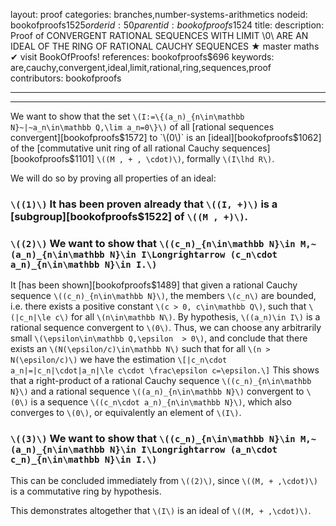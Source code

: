 layout: proof
categories: branches,number-systems-arithmetics
nodeid: bookofproofs$1525
orderid: 50
parentid: bookofproofs$1524
title: 
description:  Proof of CONVERGENT RATIONAL SEQUENCES WITH LIMIT \0\ ARE AN IDEAL OF THE RING OF RATIONAL CAUCHY SEQUENCES &#9733; master maths &#10004; visit BookOfProofs!
references: bookofproofs$696
keywords: are,cauchy,convergent,ideal,limit,rational,ring,sequences,proof
contributors: bookofproofs

---


---

We want to show that the set `\(I:=\{(a_n)_{n\in\mathbb N}~|~a_n\in\mathbb Q,\lim a_n=0\}\)` of all [rational sequences convergent][bookofproofs$1572] to `\(0\)` is an [ideal][bookofproofs$1062] of the  [commutative unit ring of all rational Cauchy sequences][bookofproofs$1101] `\((M , + , \cdot)\)`, formally `\(I\lhd R\)`.

We will do so by proving all properties of an ideal:

### `\((1)\)` It has been proven already that `\((I, +)\)` is a [subgroup][bookofproofs$1522] of `\((M , +)\)`.

### `\((2)\)` We want to show that `\((c_n)_{n\in\mathbb N}\in M,~(a_n)_{n\in\mathbb N}\in I\Longrightarrow (c_n\cdot a_n)_{n\in\mathbb N}\in I.\)`

It [has been shown][bookofproofs$1489] that given a rational Cauchy sequence `\((c_n)_{n\in\mathbb N}\)`, the members `\(c_n\)` are bounded, i.e. there exists a positive constant `\(c > 0, c\in\mathbb Q\)`, such that `\(|c_n|\le c\)` for all `\(n\in\mathbb N\)`. By hypothesis, `\((a_n)\in I\)` is a rational sequence convergent to `\(0\)`. Thus, we can choose any arbitrarily small `\(\epsilon\in\mathbb Q,\epsilon  > 0\)`, and conclude that there exists an `\(N(\epsilon/c)\in\mathbb N\)` such that for all `\(n > N(\epsilon/c)\)` we have the estimation
`\[|c_n\cdot a_n|=|c_n|\cdot|a_n|\le c\cdot \frac\epsilon c=\epsilon.\]`
This shows that a right-product of a rational Cauchy sequence `\((c_n)_{n\in\mathbb N}\)` and a rational sequence `\((a_n)_{n\in\mathbb N}\)` convergent to `\(0\)` is a sequence `\((c_n\cdot a_n)_{n\in\mathbb N}\)`, which also converges to `\(0\)`, or equivalently an element of `\(I\)`.
 
### `\((3)\)` We want to show that `\((c_n)_{n\in\mathbb N}\in M,~(a_n)_{n\in\mathbb N}\in I\Longrightarrow (a_n\cdot c_n)_{n\in\mathbb N}\in I.\)`

This can be concluded immediately from `\((2)\)`, since `\((M, + ,\cdot)\)` is a commutative ring by hypothesis. 

This demonstrates altogether that `\(I\)` is an ideal of `\((M, + ,\cdot)\)`.
